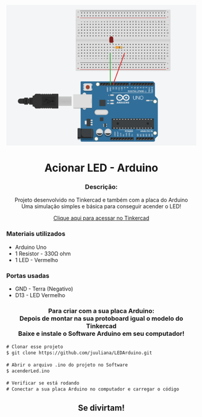<p align='center'><img width='800' src="https://github.com/juuliana/LEDArduino/blob/master/LEDImage.png"/></p>

<h1 align='center'>Acionar LED - Arduino</h1>

<h3 align="center">Descrição:</h3>
<p align="center">
    Projeto desenvolvido no Tinkercad e também com a placa do Arduino</br>
    Uma simulação simples e básica para conseguir acender o LED!
</p>

<p align='center'>
  <a href='https://www.tinkercad.com/things/9kqSDBIbiLp' target='blank'>Clique aqui para acessar no Tinkercad</a>
</p>

<h3>Materiais utilizados</h3>
<ul>
    <li>Arduino Uno</li>
    <li>1 Resistor - 330Ω ohm</li>
    <li>1 LED - Vermelho</li>
</ul>

<h3>Portas usadas</h3>
<ul>
    <li>GND - Terra (Negativo)</li>
    <li>D13 - LED Vermelho</li>
</ul>

<h3 align="center">
    Para criar com a sua placa Arduino: </br>
    Depois de montar na sua protoboard igual o modelo do Tinkercad</br>
    Baixe e instale o Software Arduino em seu computador!
</h3>
 
    # Clonar esse projeto
    $ git clone https://github.com/juuliana/LEDArduino.git
    
    # Abrir o arquivo .ino do projeto no Software
    $ acenderLed.ino
    
    # Verificar se está rodando
    # Conectar a sua placa Arduino no computador e carregar o código
    
<p></p>

<h2 align='center'>Se divirtam!</h2>
